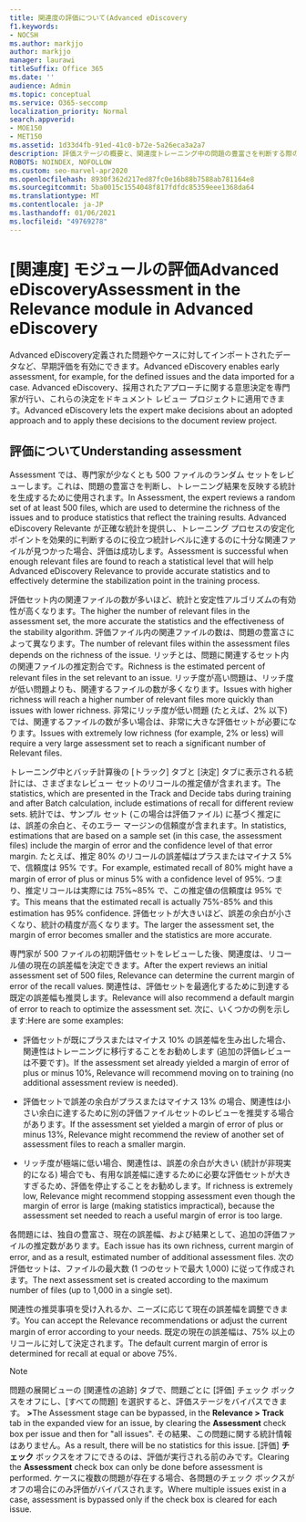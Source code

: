 ```yaml
---
title: 関連度の評価について(Advanced eDiscovery
f1.keywords:
- NOCSH
ms.author: markjjo
author: markjjo
manager: laurawi
titleSuffix: Office 365
ms.date: ''
audience: Admin
ms.topic: conceptual
ms.service: O365-seccomp
localization_priority: Normal
search.appverid:
- MOE150
- MET150
ms.assetid: 1d33d4fb-91ed-41c0-b72e-5a26eca3a2a7
description: 評価ステージの概要と、関連度トレーニング中の問題の豊富さを判断する際の役割Microsoft 365 Advanced eDiscovery。
ROBOTS: NOINDEX, NOFOLLOW
ms.custom: seo-marvel-apr2020
ms.openlocfilehash: 8930f362d217ed87fc0e16b88b7588ab781164e8
ms.sourcegitcommit: 5ba0015c1554048f817fdfdc85359eee1368da64
ms.translationtype: MT
ms.contentlocale: ja-JP
ms.lasthandoff: 01/06/2021
ms.locfileid: "49769278"
---
```

# <a name="assessment-in-the-relevance-module-in-advanced-ediscovery"></a><span data-ttu-id="95ee7-103">[関連度] モジュールの評価Advanced eDiscovery</span><span class="sxs-lookup"><span data-stu-id="95ee7-103">Assessment in the Relevance module in Advanced eDiscovery</span></span>
  
<span data-ttu-id="95ee7-104">Advanced eDiscovery定義された問題やケースに対してインポートされたデータなど、早期評価を有効にできます。</span><span class="sxs-lookup"><span data-stu-id="95ee7-104">Advanced eDiscovery enables early assessment, for example, for the defined issues and the data imported for a case.</span></span> <span data-ttu-id="95ee7-105">Advanced eDiscovery、採用されたアプローチに関する意思決定を専門家が行い、これらの決定をドキュメント レビュー プロジェクトに適用できます。</span><span class="sxs-lookup"><span data-stu-id="95ee7-105">Advanced eDiscovery lets the expert make decisions about an adopted approach and to apply these decisions to the document review project.</span></span>
  
## <a name="understanding-assessment"></a><span data-ttu-id="95ee7-106">評価について</span><span class="sxs-lookup"><span data-stu-id="95ee7-106">Understanding assessment</span></span>

<span data-ttu-id="95ee7-107">Assessment では、専門家が少なくとも 500 ファイルのランダム セットをレビューします。これは、問題の豊富さを判断し、トレーニング結果を反映する統計を生成するために使用されます。</span><span class="sxs-lookup"><span data-stu-id="95ee7-107">In Assessment, the expert reviews a random set of at least 500 files, which are used to determine the richness of the issues and to produce statistics that reflect the training results.</span></span> <span data-ttu-id="95ee7-108">Advanced eDiscovery Relevante が正確な統計を提供し、トレーニング プロセスの安定化ポイントを効果的に判断するのに役立つ統計レベルに達するのに十分な関連ファイルが見つかった場合、評価は成功します。</span><span class="sxs-lookup"><span data-stu-id="95ee7-108">Assessment is successful when enough relevant files are found to reach a statistical level that will help Advanced eDiscovery Relevance to provide accurate statistics and to effectively determine the stabilization point in the training process.</span></span> 
  
<span data-ttu-id="95ee7-109">評価セット内の関連ファイルの数が多いほど、統計と安定性アルゴリズムの有効性が高くなります。</span><span class="sxs-lookup"><span data-stu-id="95ee7-109">The higher the number of relevant files in the assessment set, the more accurate the statistics and the effectiveness of the stability algorithm.</span></span> <span data-ttu-id="95ee7-110">評価ファイル内の関連ファイルの数は、問題の豊富さによって異なります。</span><span class="sxs-lookup"><span data-stu-id="95ee7-110">The number of relevant files within the assessment files depends on the richness of the issue.</span></span> <span data-ttu-id="95ee7-111">リッチとは、問題に関連するセット内の関連ファイルの推定割合です。</span><span class="sxs-lookup"><span data-stu-id="95ee7-111">Richness is the estimated percent of relevant files in the set relevant to an issue.</span></span> <span data-ttu-id="95ee7-112">リッチ度が高い問題は、リッチ度が低い問題よりも、関連するファイルの数が多くなります。</span><span class="sxs-lookup"><span data-stu-id="95ee7-112">Issues with higher richness will reach a higher number of relevant files more quickly than issues with lower richness.</span></span> <span data-ttu-id="95ee7-113">非常にリッチ度が低い問題 (たとえば、2% 以下) では、関連するファイルの数が多い場合は、非常に大きな評価セットが必要になります。</span><span class="sxs-lookup"><span data-stu-id="95ee7-113">Issues with extremely low richness (for example, 2% or less) will require a very large assessment set to reach a significant number of Relevant files.</span></span>
  
<span data-ttu-id="95ee7-114">トレーニング中とバッチ計算後の [トラック] タブと [決定] タブに表示される統計には、さまざまなレビュー セットのリコールの推定値が含まれます。</span><span class="sxs-lookup"><span data-stu-id="95ee7-114">The statistics, which are presented in the Track and Decide tabs during training and after Batch calculation, include estimations of recall for different review sets.</span></span> <span data-ttu-id="95ee7-115">統計では、サンプル セット (この場合は評価ファイル) に基づく推定には、誤差の余白と、そのエラー マージンの信頼度が含まれます。</span><span class="sxs-lookup"><span data-stu-id="95ee7-115">In statistics, estimations that are based on a sample set (in this case, the assessment files) include the margin of error and the confidence level of that error margin.</span></span> <span data-ttu-id="95ee7-116">たとえば、推定 80% のリコールの誤差幅はプラスまたはマイナス 5% で、信頼度は 95% です。</span><span class="sxs-lookup"><span data-stu-id="95ee7-116">For example, estimated recall of 80% might have a margin of error of plus or minus 5% with a confidence level of 95%.</span></span> <span data-ttu-id="95ee7-117">つまり、推定リコールは実際には 75%~85% で、この推定値の信頼度は 95% です。</span><span class="sxs-lookup"><span data-stu-id="95ee7-117">This means that the estimated recall is actually 75%-85% and this estimation has 95% confidence.</span></span> <span data-ttu-id="95ee7-118">評価セットが大きいほど、誤差の余白が小さくなり、統計の精度が高くなります。</span><span class="sxs-lookup"><span data-stu-id="95ee7-118">The larger the assessment set, the margin of error becomes smaller and the statistics are more accurate.</span></span> 
  
<span data-ttu-id="95ee7-119">専門家が 500 ファイルの初期評価セットをレビューした後、関連度は、リコール値の現在の誤差幅を決定できます。</span><span class="sxs-lookup"><span data-stu-id="95ee7-119">After the expert reviews an initial assessment set of 500 files, Relevance can determine the current margin of error of the recall values.</span></span> <span data-ttu-id="95ee7-120">関連性は、評価セットを最適化するために到達する既定の誤差幅も推奨します。</span><span class="sxs-lookup"><span data-stu-id="95ee7-120">Relevance will also recommend a default margin of error to reach to optimize the assessment set.</span></span> <span data-ttu-id="95ee7-121">次に、いくつかの例を示します:</span><span class="sxs-lookup"><span data-stu-id="95ee7-121">Here are some examples:</span></span>
  
- <span data-ttu-id="95ee7-122">評価セットが既にプラスまたはマイナス 10% の誤差幅を生み出した場合、関連性はトレーニングに移行することをお勧めします (追加の評価レビューは不要です)。</span><span class="sxs-lookup"><span data-stu-id="95ee7-122">If the assessment set already yielded a margin of error of plus or minus 10%, Relevance will recommend moving on to training (no additional assessment review is needed).</span></span> 

- <span data-ttu-id="95ee7-123">評価セットで誤差の余白がプラスまたはマイナス 13% の場合、関連性は小さい余白に達するために別の評価ファイルセットのレビューを推奨する場合があります。</span><span class="sxs-lookup"><span data-stu-id="95ee7-123">If the assessment set yielded a margin of error of plus or minus 13%, Relevance might recommend the review of another set of assessment files to reach a smaller margin.</span></span> 

- <span data-ttu-id="95ee7-124">リッチ度が極端に低い場合、関連性は、誤差の余白が大きい (統計が非現実的になる) 場合でも、有用な誤差幅に達するために必要な評価セットが大きすぎるため、評価を停止することをお勧めします。</span><span class="sxs-lookup"><span data-stu-id="95ee7-124">If richness is extremely low, Relevance might recommend stopping assessment even though the margin of error is large (making statistics impractical), because the assessment set needed to reach a useful margin of error is too large.</span></span>

<span data-ttu-id="95ee7-125">各問題には、独自の豊富さ、現在の誤差幅、および結果として、追加の評価ファイルの推定数があります。</span><span class="sxs-lookup"><span data-stu-id="95ee7-125">Each issue has its own richness, current margin of error, and as a result, estimated number of additional assessment files.</span></span> <span data-ttu-id="95ee7-126">次の評価セットは、ファイルの最大数 (1 つのセットで最大 1,000) に従って作成されます。</span><span class="sxs-lookup"><span data-stu-id="95ee7-126">The next assessment set is created according to the maximum number of files (up to 1,000 in a single set).</span></span>
  
<span data-ttu-id="95ee7-127">関連性の推奨事項を受け入れるか、ニーズに応じて現在の誤差幅を調整できます。</span><span class="sxs-lookup"><span data-stu-id="95ee7-127">You can accept the Relevance recommendations or adjust the current margin of error according to your needs.</span></span> <span data-ttu-id="95ee7-128">既定の現在の誤差幅は、75% 以上のリコールに対して決定されます。</span><span class="sxs-lookup"><span data-stu-id="95ee7-128">The default current margin of error is determined for recall at equal or above 75%.</span></span>
  
> [!NOTE]
> <span data-ttu-id="95ee7-129">問題の展開ビューの [関連性の追跡] タブで、問題ごとに [評価] チェック ボックスをオフにし、[すべての問題] を選択すると、評価ステージをバイパスできます。 **\>**</span><span class="sxs-lookup"><span data-stu-id="95ee7-129">The Assessment stage can be bypassed, in the **Relevance \> Track** tab in the expanded view for an issue, by clearing the **Assessment** check box per issue and then for "all issues".</span></span> <span data-ttu-id="95ee7-130">その結果、この問題に関する統計情報はありません。</span><span class="sxs-lookup"><span data-stu-id="95ee7-130">As a result, there will be no statistics for this issue.</span></span> <span data-ttu-id="95ee7-131">[評価] **チェック** ボックスをオフにできるのは、評価が実行される前のみです。</span><span class="sxs-lookup"><span data-stu-id="95ee7-131">Clearing the **Assessment** check box can only be done before assessment is performed.</span></span> <span data-ttu-id="95ee7-132">ケースに複数の問題が存在する場合、各問題のチェック ボックスがオフの場合にのみ評価がバイパスされます。</span><span class="sxs-lookup"><span data-stu-id="95ee7-132">Where multiple issues exist in a case, assessment is bypassed only if the check box is cleared for each issue.</span></span>
